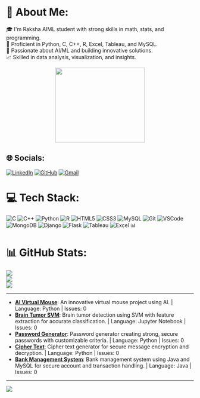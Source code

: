 🌟 About Me:
=====================================================================================================================================

🎓 I'm Raksha AIML student with strong skills in math, stats, and programming.<br>
🔧 Proficient in Python, C, C++, R, Excel, Tableau, and MySQL.<br>
🤖 Passionate about AI/ML and building innovative solutions.<br>
📈 Skilled in data analysis, visualization, and insights.<br>

<div style="text-align: center;">
  <img src="https://user-images.githubusercontent.com/102985224/211582827-8fd748d6-9181-4c5f-a620-76168b861a4d.gif" width="240" height="200">
</div>

## 🌐 Socials:
[![LinkedIn](https://img.shields.io/badge/LinkedIn-%230077B5.svg?logo=linkedin&logoColor=white&width=200&height=140)](https://linkedin.com/in/rshetty64)
[![GitHub](https://img.shields.io/badge/GitHub-%23181717.svg?logo=github&logoColor=white&width=200&height=140)](https://github.com/rakshashetty66)
[![Gmail](https://img.shields.io/badge/Gmail-%23D14836.svg?logo=gmail&logoColor=white&width=200&height=140)](mailto:raksharshetty64@gmail.com)


# 💻 Tech Stack:
![C](https://img.shields.io/badge/C-%2300599C.svg?style=for-the-badge&logo=c&logoColor=white) 
![C++](https://img.shields.io/badge/C++-%234285F4.svg?style=for-the-badge&logo=c%2B%2B&logoColor=white) 
![Python](https://img.shields.io/badge/Python-%2320232a.svg?style=for-the-badge&logo=python&logoColor=%23ffd343)
![R](https://img.shields.io/badge/R-%231e90ff.svg?style=for-the-badge&logo=r&logoColor=white)
![HTML5](https://img.shields.io/badge/HTML5-%23f16529.svg?style=for-the-badge&logo=html5&logoColor=white)
![CSS3](https://img.shields.io/badge/CSS3-%231572b6.svg?style=for-the-badge&logo=css3&logoColor=white)
![MySQL](https://img.shields.io/badge/MySQL-%234479A1.svg?style=for-the-badge&logo=mysql&logoColor=white)
![Git](https://img.shields.io/badge/Git-%23F05033.svg?style=for-the-badge&logo=git&logoColor=white)
![VSCode](https://img.shields.io/badge/VSCode-%23007ACC.svg?style=for-the-badge&logo=visualstudiocode&logoColor=white)
![MongoDB](https://img.shields.io/badge/MongoDB-%2347A248.svg?style=for-the-badge&logo=mongodb&logoColor=white)
![Django](https://img.shields.io/badge/Django-%23092E20.svg?style=for-the-badge&logo=django&logoColor=white)
![Flask](https://img.shields.io/badge/Flask-%23000000.svg?style=for-the-badge&logo=flask&logoColor=white)
![Tableau](https://img.shields.io/badge/Tableau-%23E97627.svg?style=for-the-badge&logo=tableau&logoColor=white)
![Excel 📊](https://img.shields.io/badge/Excel-%23217346.svg?style=for-the-badge&logo=microsoft-excel&logoColor=white)


# 📊 GitHub Stats:
![](https://github-readme-stats.vercel.app/api?username=rakshashetty66&theme=dark&hide_border=false&include_all_commits=false&count_private=false)<br/>
![](https://github-readme-streak-stats.herokuapp.com/?user=rakshashetty66&theme=dark&hide_border=false)<br/>
![](https://github-readme-stats.vercel.app/api/top-langs/?username=rakshashetty66&theme=dark&hide_border=false&include_all_commits=false&count_private=false&layout=compact)

---
- [**AI Virtual Mouse**](https://github.com/rakshashetty66/AI_VIRTUAL_MOUSE): An innovative virtual mouse project using AI. | Language: Python | Issues: 0
- [**Brain Tumor SVM**](https://github.com/rakshashetty66/BRAIN-TUMOR-SVM): Brain tumor detection using SVM with feature extraction for accurate classification. | Language: Jupyter Notebook | Issues: 0
- [**Password Generator**](https://github.com/rakshashetty66/Password_Generator): Password generator creating strong, secure passwords with customizable criteria. | Language: Python | Issues: 0
- [**Cipher Text**](https://github.com/rakshashetty66/Cipher_Text): Cipher text generator for secure message encryption and decryption. | Language: Python | Issues: 0
- [**Bank Management System**](https://github.com/rakshashetty66/BANK-MANAGEMENT-SYSTEM): Bank management system using Java and MySQL for secure account and transaction handling. | Language: Java | Issues: 0


---
[![](https://visitcount.itsvg.in/api?id=rakshashetty66&icon=0&color=0)](https://visitcount.itsvg.in)

